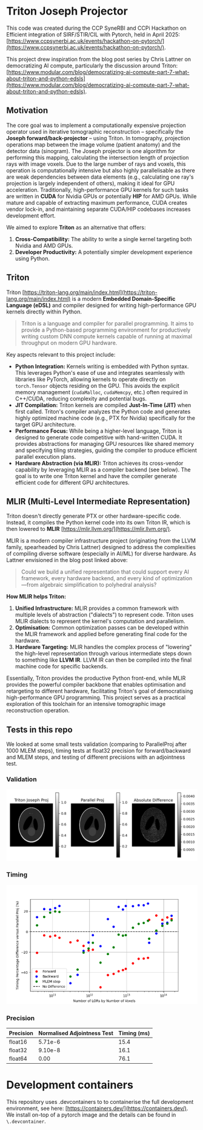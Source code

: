 # Triton Joseph Projector

This code was created during the CCP SyneRBI and CCPi Hackathon on Efficient integration of SIRF/STIR/CIL with Pytorch, held in April 2025: [https://www.ccpsynerbi.ac.uk/events/hackathon-on-pytorch/](https://www.ccpsynerbi.ac.uk/events/hackathon-on-pytorch/).

This project drew inspiration from the blog post series by Chris Lattner on democratizing AI compute, particularly the discussion around Triton: [https://www.modular.com/blog/democratizing-ai-compute-part-7-what-about-triton-and-python-edsls](https://www.modular.com/blog/democratizing-ai-compute-part-7-what-about-triton-and-python-edsls).

## Motivation

The core goal was to implement a computationally expensive projection operator used in iterative tomographic reconstruction – specifically the **Joseph forward/back-projector** – using Triton. In tomography, projection operations map between the image volume (patient anatomy) and the detector data (sinogram). The Joseph projector is one algorithm for performing this mapping, calculating the intersection length of projection rays with image voxels. Due to the large number of rays and voxels, this operation is computationally intensive but also highly parallelisable as there are weak dependencies between data elements (e.g., calculating one ray's projection is largely independent of others), making it ideal for GPU acceleration. Traditionally, high-performance GPU kernels for such tasks are written in **CUDA** for Nvidia GPUs or potentially **HIP** for AMD GPUs. While mature and capable of extracting maximum performance, CUDA creates vendor lock-in, and maintaining separate CUDA/HIP codebases increases development effort.

We aimed to explore **Triton** as an alternative that offers:
1.  **Cross-Compatibility:** The ability to write a single kernel targeting both Nvidia and AMD GPUs.
2.  **Developer Productivity:** A potentially simpler development experience using Python.

## Triton

Triton [https://triton-lang.org/main/index.html](https://triton-lang.org/main/index.html) is a modern **Embedded Domain-Specific Language (eDSL)** and compiler designed for writing high-performance GPU kernels directly within Python.

> Triton is a language and compiler for parallel programming. It aims to provide a Python-based programming environment for productively writing custom DNN compute kernels capable of running at maximal throughput on modern GPU hardware.

Key aspects relevant to this project include:

* **Python Integration:** Kernels writing is embedded with Python syntax. This leverages Python's ease of use and integrates seamlessly with libraries like PyTorch, allowing kernels to operate directly on `torch.Tensor` objects residing on the GPU. This avoids the explicit memory management (`cudaMalloc`, `cudaMemcpy`, etc.) often required in C++/CUDA, reducing complexity and potential bugs.
* **JIT Compilation:** Triton kernels are compiled **Just-In-Time (JIT)** when first called. Triton's compiler analyzes the Python code and generates highly optimized machine code (e.g., PTX for Nvidia) specifically for the target GPU architecture.
* **Performance Focus:** While being a higher-level language, Triton is designed to generate code competitive with hand-written CUDA. It provides abstractions for managing GPU resources like shared memory and specifying tiling strategies, guiding the compiler to produce efficient parallel execution plans.
* **Hardware Abstraction (via MLIR):** Triton achieves its cross-vendor capability by leveraging MLIR as a compiler backend (see below). The goal is to write one Triton kernel and have the compiler generate efficient code for different GPU architectures.

## MLIR (Multi-Level Intermediate Representation)

Triton doesn't directly generate PTX or other hardware-specific code. Instead, it compiles the Python kernel code into its own Triton IR, which is then lowered to **MLIR** [https://mlir.llvm.org/](https://mlir.llvm.org/).

MLIR is a modern compiler infrastructure project (originating from the LLVM family, spearheaded by Chris Lattner) designed to address the complexities of compiling diverse software (especially in AI/ML) for diverse hardware. As Lattner envisioned in the blog post linked above:

> Could we build a unified representation that could support every AI framework, every hardware backend, and every kind of optimization—from algebraic simplification to polyhedral analysis?

**How MLIR helps Triton:**

1.  **Unified Infrastructure:** MLIR provides a common framework with multiple levels of abstraction ("dialects") to represent code. Triton uses MLIR dialects to represent the kernel's computation and parallelism.
2.  **Optimisation:** Common optimization passes can be developed within the MLIR framework and applied before generating final code for the hardware.
3.  **Hardware Targeting:** MLIR handles the complex process of "lowering" the high-level representation through various intermediate steps down to something like **LLVM IR**. LLVM IR can then be compiled into the final machine code for specific backends.

Essentially, Triton provides the productive Python front-end, while MLIR provides the powerful compiler backbone that enables optimisation and retargeting to different hardware, facilitating Triton's goal of democratising high-performance GPU programming. This project serves as a practical exploration of this toolchain for an intensive tomographic image reconstruction operation.

## Tests in this repo

We looked at some small tests validation (comparing to ParallelProj after 1000 MLEM steps), timing tests at float32 precision for forward/backward and MLEM steps, and testing of different precisions with an adjointness test.

### Validation

![image info](/validation_10000_MLEM.png)


### Timing

![image info](/timing_percentage_difference.png)

### Precision

| Precision  | Normalised Adjointness Test  |  Timing (ms) |
|---|---|---|
|  float16 | 5.71e-6  | 15.4  |  
| float32  |  9.10e-8 | 16.1  |   
| float64  | 0.00  | 76.1  |


# Development containers

This repository uses .devcontainers to to containerise the full development environment, see here: [https://containers.dev/](https://containers.dev/). We install on-top of a pytorch image and the details can be found in `\.devcontainer`.